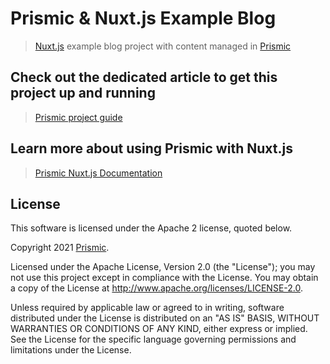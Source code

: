 # Prismic & Nuxt.js Example Blog

> [Nuxt.js](https://nuxtjs.org) example blog project with content managed in [Prismic](https://prismic.io)

## Check out the dedicated article to get this project up and running
> [Prismic project guide](https://prismic.io/docs/technologies/getting-started-examples-simple-nuxtjs)

## Learn more about using Prismic with Nuxt.js

> [Prismic Nuxt.js Documentation](https://prismic.io/docs/technologies/nuxtjs)

## License

This software is licensed under the Apache 2 license, quoted below.

Copyright 2021 [Prismic](http://prismic.io/).

Licensed under the Apache License, Version 2.0 (the "License"); you may not use this project except in compliance with the License. You may obtain a copy of the License at http://www.apache.org/licenses/LICENSE-2.0.

Unless required by applicable law or agreed to in writing, software distributed under the License is distributed on an "AS IS" BASIS, WITHOUT WARRANTIES OR CONDITIONS OF ANY KIND, either express or implied. See the License for the specific language governing permissions and limitations under the License.
